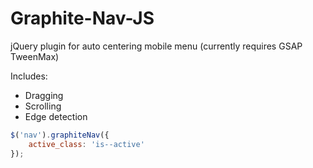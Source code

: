 # Graphite-Nav-JS
jQuery plugin for auto centering mobile menu (currently requires GSAP TweenMax)

Includes:
- Dragging
- Scrolling
- Edge detection

```js
$('nav').graphiteNav({
    active_class: 'is--active'
});
```
